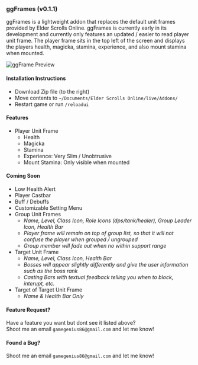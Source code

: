 ### ggFrames (v0.1.1)

ggFrames is a lightweight addon that replaces the default unit frames provided by Elder Scrolls Online.  ggFrames is currently early in its development and currently only features an updated / easier to read player unit frame.  The player frame sits in the top left of the screen and displays the players health, magicka, stamina, experience, and also mount stamina when mounted.

![ggFrame Preview](https://dl.dropboxusercontent.com/u/37456777/ggFrame.jpg "ggFrame Preview")

#### Installation Instructions

- Download Zip file (to the right)
- Move contents to `~/Documents/Elder Scrolls Online/live/Addons/`
- Restart game or run `/reloadui`

#### Features

- Player Unit Frame
  - Health
  - Magicka
  - Stamina
  - Experience: Very Slim / Unobtrusive
  - Mount Stamina: Only visible when mounted

#### Coming Soon

- Low Health Alert
- Player Castbar
- Buff / Debuffs
- Customizable Setting Menu
- Group Unit Frames
  - *Name, Level, Class Icon, Role Icons (dps/tank/healer), Group Leader Icon, Health Bar*
  - *Player frame will remain on top of group list, so that it will not confuse the player when grouped / ungrouped*
  - *Group member will fade out when no within support range*
- Target Unit Frame
  - *Name, Level, Class Icon, Health Bar*
  - *Bosses will appear slightly differently and give the user information such as the boss rank*
  - *Casting Bars with textual feedback telling you when to block, interupt, etc.*
- Target of Target Unit Frame
  - *Name & Health Bar Only*

#### Feature Request?

Have a feature you want but dont see it listed above?  
Shoot me an email `gamegenius86@gmail.com` and let me know!

#### Found a Bug?

Shoot me an email `gamegenius86@gmail.com` and let me know!